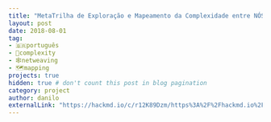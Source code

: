 ```yaml
---
title: "MetaTrilha de Exploração e Mapeamento da Complexidade entre NÓS"
layout: post
date: 2018-08-01
tag:
- 🇧🇷português
- 🦋complexity
- 🕸netweaving
- 🗺️mapping
projects: true
hidden: true # don't count this post in blog pagination
category: project
author: danilo
externalLink: "https://hackmd.io/c/r12K89Dzm/https%3A%2F%2Fhackmd.io%2FPfthNnjIQBi04CvvyNbY6w%3Fview"
---
```

